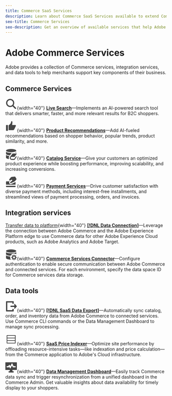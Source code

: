 ```yaml
---
title: Commerce SaaS Services
description: Learn about Commerce SaaS Services available to extend Commerce storefront capabilities
seo-title: Commerce Services
seo-description: Get an overview of available services that help Adobe Commerce merchants extend storefront capabilities to support key components of their business.
---
```

# Adobe Commerce Services

Adobe provides a collection of Commerce services, integration services, and data tools to help merchants support key components of their business.

## Commerce Services

![Search](../landing/assets/icon-magnify.svg){width="40"} **[Live Search](https://experienceleague.adobe.com/docs/commerce-merchant-services/live-search/overview.html)**—Implements an AI-powered search tool that delivers smarter, faster, and more relevant results for B2C shoppers.

![ThumbsUp](../landing/assets/icon-thumbs-up.svg){width="40"} **[Product Recommendations](https://experienceleague.adobe.com/en/docs/commerce-merchant-services/product-recommendations/overview)**—Add AI-fueled recommendations based on shopper behavior, popular trends, product similarity, and more.

![Catalog data for connected services](../landing/assets/icon-data-book.svg){width="40"} **[Catalog Service](https://experienceleague.adobe.com/docs/commerce-merchant-services/catalog-service/overview.html)**—Give your customers an optimized product experience while boosting performance, improving scalability, and increasing conversions.

![Credit Card payments](../landing/assets/icon-credit-card.svg){width="40"} **[Payment Services](https://experienceleague.adobe.com/docs/commerce-merchant-services/payment-services/overview.html)**—Drive customer satisfaction with diverse payment methods, including interest-free installments, and streamlined views of payment processing, orders, and invoices.

## Integration services

[Transfer data to platform](../landing/assets/icon-transfer-to-platform.svg){width="40"} **[[!DNL Data Connection]](https://experienceleague.adobe.com/docs/commerce-merchant-services/data-connection/overview.html)**—Leverage the connection between Adobe Commerce and the Adobe Experience Platform edge to use Commerce data for other Adobe Experience Cloud products, such as Adobe Analytics and Adobe Target.

![Data connection icon](../landing/assets/icon-data-setting.svg){width="40"} **[Commerce Services Connector](https://experienceleague.adobe.com/docs/commerce-merchant-services/user-guides/integration-services/saas.html)**—Configure authentication to enable secure communication between Adobe Commerce and connected services. For each environment, specify the data space ID for Commerce services data storage.

## Data tools

![SaaS Data Export Feed management](../landing/assets/icon-export.svg){width="40"} **[[!DNL SaaS Data Export]](https://experienceleague.adobe.com/docs/commerce-merchant-services/saas-data-export/overview.html)**—Automatically sync catalog, order, and inventory data from Adobe Commerce to connected services. Use Commerce CLI commands or the Data Management Dashboard to manage sync processing.

![Product prices feed](../landing/assets/icon-feed.svg){width="40"} **[SaaS Price Indexer](https://experienceleague.adobe.com/docs/commerce-merchant-services/price-indexer/price-indexing.html)**—Optimize site performance by offloading resource-intensive tasks—like indexation and price calculation—from the Commerce application to Adobe's Cloud infrastructure.

![Monitor data sync](../landing/assets/icon-monitoring.svg){width="40"} **[Data Management Dashboard](https://experienceleague.adobe.com/docs/commerce-admin/systems/data-transfer/data-dashboard.html)**—Easily track Commerce data sync and trigger resynchronization from a unified dashboard in the Commerce Admin. Get valuable insights about data availability for timely display to your shoppers.
